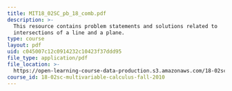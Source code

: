 ```yaml
---
title: MIT18_02SC_pb_18_comb.pdf
description: >-
  This resource contains problem statements and solutions related to
  intersections of a line and a plane.
type: course
layout: pdf
uid: c045007c12c0914232c10423f37ddd95
file_type: application/pdf
file_location: >-
  https://open-learning-course-data-production.s3.amazonaws.com/18-02sc-multivariable-calculus-fall-2010/c045007c12c0914232c10423f37ddd95_MIT18_02SC_pb_18_comb.pdf
course_id: 18-02sc-multivariable-calculus-fall-2010
---
```

